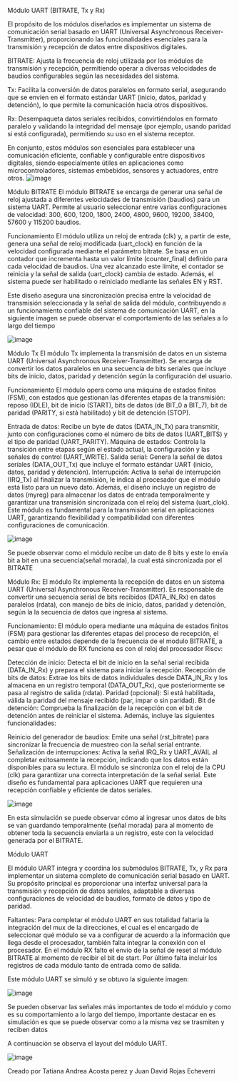 Módulo UART (BITRATE, Tx y Rx)

El propósito de los módulos diseñados es implementar un sistema de comunicación serial basado en UART (Universal Asynchronous Receiver-Transmitter), proporcionando las funcionalidades esenciales para la transmisión y recepción de datos entre dispositivos digitales.

BITRATE: Ajusta la frecuencia de reloj utilizada por los módulos de transmisión y recepción, permitiendo operar a diversas velocidades de baudios configurables según las necesidades del sistema.

Tx: Facilita la conversión de datos paralelos en formato serial, asegurando que se envíen en el formato estándar UART (inicio, datos, paridad y detención), lo que permite la comunicación hacia otros dispositivos.

Rx: Desempaqueta datos seriales recibidos, convirtiéndolos en formato paralelo y validando la integridad del mensaje (por ejemplo, usando paridad si está configurada), permitiendo su uso en el sistema receptor.

En conjunto, estos módulos son esenciales para establecer una comunicación eficiente, confiable y configurable entre dispositivos digitales, siendo especialmente útiles en aplicaciones como microcontroladores, sistemas embebidos, sensores y actuadores, entre otros.
![image](https://github.com/user-attachments/assets/efbfd839-630d-4d83-a922-f8c4e55e0304)

Módulo BITRATE
El módulo BITRATE se encarga de generar una señal de reloj ajustada a diferentes velocidades de transmisión (baudios) para un sistema UART. Permite al usuario seleccionar entre varias configuraciones de velocidad: 300, 600, 1200, 1800, 2400, 4800, 9600, 19200, 38400, 57600 y 115200 baudios.

Funcionamiento
El módulo utiliza un reloj de entrada (clk) y, a partir de este, genera una señal de reloj modificada (uart_clock) en función de la velocidad configurada mediante el parámetro bitrate. Se basa en un contador que incrementa hasta un valor límite (counter_final) definido para cada velocidad de baudios. Una vez alcanzado este límite, el contador se reinicia y la señal de salida (uart_clock) cambia de estado. Además, el sistema puede ser habilitado o reiniciado mediante las señales EN y RST.

Este diseño asegura una sincronización precisa entre la velocidad de transmisión seleccionada y la señal de salida del módulo, contribuyendo a un funcionamiento confiable del sistema de comunicación UART, en la siguiente imagen se puede observar el comportamiento de las señales a lo largo del tiempo 

![image](https://github.com/user-attachments/assets/457bb159-1ec6-4f0a-9818-0647da308414)


Módulo Tx
El módulo Tx implementa la transmisión de datos en un sistema UART (Universal Asynchronous Receiver-Transmitter). Se encarga de convertir los datos paralelos en una secuencia de bits seriales que incluye bits de inicio, datos, paridad y detención según la configuración del usuario.

Funcionamiento
El módulo opera como una máquina de estados finitos (FSM), con estados que gestionan las diferentes etapas de la transmisión: reposo (IDLE), bit de inicio (START), bits de datos (de BIT_0 a BIT_7), bit de paridad (PARITY, si está habilitado) y bit de detención (STOP).

Entrada de datos: Recibe un byte de datos (DATA_IN_Tx) para transmitir, junto con configuraciones como el número de bits de datos (UART_BITS) y el tipo de paridad (UART_PARITY).
Máquina de estados: Controla la transición entre etapas según el estado actual, la configuración y las señales de control (UART_WRITE).
Salida serial: Genera la señal de datos seriales (DATA_OUT_Tx) que incluye el formato estándar UART (inicio, datos, paridad y detención).
Interrupción: Activa la señal de interrupción (IRQ_Tx) al finalizar la transmisión, le indica al procesador que el módulo está listo para un nuevo dato.
Además, el diseño incluye un registro de datos (myreg) para almacenar los datos de entrada temporalmente y garantizar una transmisión sincronizada con el reloj del sistema (uart_clok). Este módulo es fundamental para la transmisión serial en aplicaciones UART, garantizando flexibilidad y compatibilidad con diferentes configuraciones de comunicación.

![image](https://github.com/user-attachments/assets/47bacd62-b969-4d18-8c0d-155fa76757d0)


Se puede observar como el módulo recibe un dato de 8 bits y este lo envía bit a bit en una secuencia(señal morada), la cual está sincronizada por el BITRATE

Módulo Rx:
El módulo Rx implementa la recepción de datos en un sistema UART (Universal Asynchronous Receiver-Transmitter). Es responsable de convertir una secuencia serial de bits recibidos (DATA_IN_Rx) en datos paralelos (rdata), con manejo de bits de inicio, datos, paridad y detención, según la la secuencia de datos que ingresa al sistema.

Funcionamiento:
El módulo opera mediante una máquina de estados finitos (FSM) para gestionar las diferentes etapas del proceso de recepción, el cambio entre estados depende de la frecuencia de el modulo BITRATE, a pesar que el módulo de RX funciona es con el reloj del procesador Riscv:

Detección de inicio: Detecta el bit de inicio en la señal serial recibida (DATA_IN_Rx) y prepara el sistema para iniciar la recepción.
Recepción de bits de datos: Extrae los bits de datos individuales desde DATA_IN_Rx y los almacena en un registro temporal (DATA_OUT_Rx), que posteriormente se pasa al registro de salida (rdata).
Paridad (opcional): Si está habilitada, válida la paridad del mensaje recibido (par, impar o sin paridad).
Bit de detención: Comprueba la finalización de la recepción con el bit de detención antes de reiniciar el sistema.
Además, incluye las siguientes funcionalidades:

Reinicio del generador de baudios: Emite una señal (rst_bitrate) para sincronizar la frecuencia de muestreo con la señal serial entrante.
Señalización de interrupciones: Activa la señal IRQ_Rx y UART_AVAIL al completar exitosamente la recepción, indicando que los datos están disponibles para su lectura.
El módulo se sincroniza con el reloj de la CPU (clk) para garantizar una correcta interpretación de la señal serial. Este diseño es fundamental para aplicaciones UART que requieren una recepción confiable y eficiente de datos seriales.

![image](https://github.com/user-attachments/assets/887eaf4d-a83f-4566-b3e5-61f330df1a9c)



En esta simulación se puede observar cómo al ingresar unos datos de bits se van guardando temporalmente (señal morada) para al momento de obtener toda la secuencia enviarla a un registro, este con la velocidad generada por el BITRATE.

Módulo UART

El módulo UART integra y coordina los submódulos BITRATE, Tx, y Rx para implementar un sistema completo de comunicación serial basado en UART. Su propósito principal es proporcionar una interfaz universal para la transmisión y recepción de datos seriales, adaptable a diversas configuraciones de velocidad de baudios, formato de datos y tipo de paridad.

Faltantes: Para completar el módulo UART en sus totalidad faltaria la integración del mux de la direcciones, el cual es el encargado de seleccionar qué módulo se va a configurar de acuerdo a la información que llega desde el procesador, también falta integrar la conexión con el procesador. En el módulo RX falto el envío de la señal de reset al módulo BITRATE al momento de recibir el bit de start. Por último falta incluir los registros de cada módulo tanto de entrada como de salida. 

Este módulo UART se simuló y se obtuvo la siguiente imagen:

![image](https://github.com/user-attachments/assets/c9773f11-b68d-496e-b999-61fdad004d29)

Se pueden observar las señales más importantes de todo el módulo y como es su comportamiento a lo largo del tiempo, importante destacar en es simulación es que se puede observar como a la misma vez se trasmiten y reciben datos 

A continuación  se observa el layout del módulo UART.

![image](https://github.com/user-attachments/assets/9c9f12d5-6e6e-4616-9e7f-764a28336688)

Creado por Tatiana Andrea Acosta perez y Juan David Rojas Echeverri
